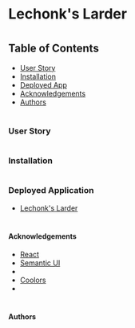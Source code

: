 # Lechonk's Larder

#

<!-- Example Image or Gif goes here -->
<!-- Description goes here -->

#

## Table of Contents

- [User Story](#user-story)
- [Installation](#installation)
- [Deployed App](#deployed-application)
- [Acknowledgements](#acknowledgements)
- [Authors](#authors)

#
### User Story



#
### Installation



#
### Deployed Application

- [Lechonk's Larder]()

#
#### Acknowledgements

- [React]()
- [Semantic UI]()
- []()
- [Coolors](https://coolors.co/)
- []()

#
#### Authors
